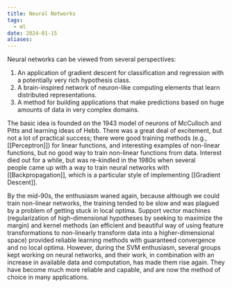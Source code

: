 ```yaml
---
title: Neural Networks
tags:
  - ml
date: 2024-01-15
aliases:
---
```

Neural networks can be viewed from several perspectives:
1. An application of gradient descent for classification and regression with a potentially very rich hypothesis class.
2. A brain-inspired network of neuron-like computing elements that learn distributed representations.
3. A method for building applications that make predictions based on huge amounts of data in very complex domains.

The basic idea is founded on the 1943 model of neurons of McCulloch and Pitts and learning ideas of Hebb. There was a great deal of excitement, but not a lot of practical success; there were good training methods (e.g., [[Perceptron]]) for linear functions, and interesting examples of non-linear functions, but no good way to train non-linear functions from data. Interest died out for a while, but was re-kindled in the 1980s when several people came up with a way to train neural networks with [[Backpropagation]], which is a particular style of implementing [[Gradient Descent]].

By the mid-90s, the enthusiasm waned again, because although we could train non-linear networks, the training tended to be slow and was plagued by a problem of getting stuck in local optima. Support vector machines (regularization of high-dimensional hypotheses by seeking to maximize the margin) and kernel methods (an efficient and beautiful way of using feature transformations to non-linearly transform data into a higher-dimensional space) provided reliable learning methods with guaranteed convergence and no local optima. However, during the SVM enthusiasm, several groups kept working on neural networks, and their work, in combination with an increase in available data and computation, has made them rise again. They have become much more reliable and capable, and are now the method of choice in many applications.

